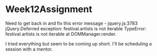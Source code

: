 ﻿# Week12Assignment
Need to get back in and fix this error message - jquery.js:3783 jQuery.Deferred exception: festival.artists is not iterable TypeError: festival.artists is not iterable
at DOMManager.render.

I tried everything but seem to be coming up short. I'll be scheduling a session with a mentor.
